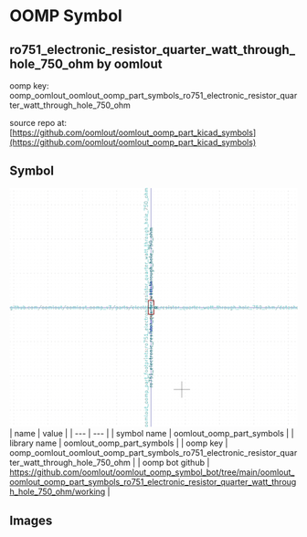 # OOMP Symbol  
## ro751_electronic_resistor_quarter_watt_through_hole_750_ohm  by oomlout  
  
oomp key: oomp_oomlout_oomlout_oomp_part_symbols_ro751_electronic_resistor_quarter_watt_through_hole_750_ohm  
  
source repo at: [https://github.com/oomlout/oomlout_oomp_part_kicad_symbols](https://github.com/oomlout/oomlout_oomp_part_kicad_symbols)  
## Symbol  
  
[![working.png](working_600.png)](working.png)  
| name | value | 
| --- | --- | 
| symbol name | oomlout_oomp_part_symbols | 
| library name | oomlout_oomp_part_symbols | 
| oomp key | oomp_oomlout_oomlout_oomp_part_symbols_ro751_electronic_resistor_quarter_watt_through_hole_750_ohm | 
| oomp bot github | https://github.com/oomlout/oomlout_oomp_symbol_bot/tree/main/oomlout_oomlout_oomp_part_symbols_ro751_electronic_resistor_quarter_watt_through_hole_750_ohm/working | 
## Images  
